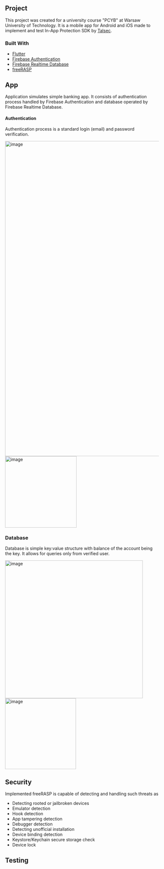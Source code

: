 
<br />


## Project

This project was created for a university course "PCYB" at Warsaw University of Technology. It is a mobile app for Android and iOS made to implement and test In-App Protection SDK by [Talsec](https://www.talsec.app/).

### Built With

* [Flutter](https://flutter.dev/)
* [Firebase Authentication](https://firebase.google.com/docs/auth)
* [Firebase Realtime Database](https://firebase.google.com/docs/database)
* [freeRASP](https://www.talsec.app/freerasp-in-app-protection-security-talsec)


## App

Application simulates simple banking app. It consists of authentication process handled by Firebase Authentication and database operated by Firebase Realtime Database. 

#### Authentication

Authentication process is a standard login (email) and password verification.

<img width="1031" alt="image" src="https://user-images.githubusercontent.com/29405522/213669063-948fb229-8f29-490f-b533-28049bd984c7.png">

<img width="234" alt="image" src="https://user-images.githubusercontent.com/29405522/213669428-991ea6d1-8238-4574-b1bc-e0c0727faf62.png">

### Database

Database is simple key:value structure with balance of the account being the key. It allows for queries only from verified user.

<img width="451" alt="image" src="https://user-images.githubusercontent.com/29405522/213669935-efb188be-d2d3-44fb-99a8-937faddcb6c6.png">

<img width="232" alt="image" src="https://user-images.githubusercontent.com/29405522/213670175-526ac445-ee80-4098-b09e-4abdded746a3.png">


## Security

Implemented freeRASP is capable of detecting and handling such threats as

* Detecting rooted or jailbroken devices
* Emulator detection
* Hook detection
* App tampering detection
* Debugger detection
* Detecting unofficial installation
* Device binding detection
* Keystore/Keychain secure storage check
* Device lock

## Testing




